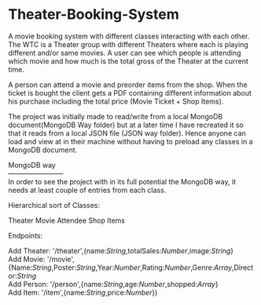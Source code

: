 # Theater-Booking-System

A movie booking system with different classes interacting with each other. 
The WTC is a Theater group with different Theaters where each is playing different and/or same movies. A user can see which people is attending which movie and how much is the total gross of the Theater at the current time. 

A person can attend a movie and preorder items from the shop. When the ticket is bought the client gets a PDF containing different information about his purchase including the total price (Movie Ticket + Shop Items). 

The project was initially made to read/write from a local MongoDB document(MongoDB Way folder) but at a later time I have recreated it so that it reads from a local JSON file (JSON way folder). Hence anyone can load and view at in their machine without having to preload any classes in a MongoDB document.


MongoDB way  <br />
————————<br />
In order to see the project with in its full potential the MongoDB way, it needs at least couple of entries from each class. 

Hierarchical sort of Classes:

Theater
Movie
Attendee
Shop Items

Endpoints:

Add Theater:  '/theater',{name:*String*,totalSales:*Number*,image:*String*}<br />
Add Movie:  '/movie',{Name:*String*,Poster:*String*,Year:*Number*,Rating:*Number*,Genre:*Array*,Director:*String*<br />
Add Person:  '/person',{name:*String*,age:*Number*,shopped:*Array*}<br />
Add Item:  '/item',{name:*String*,price:*Number*})<br />
